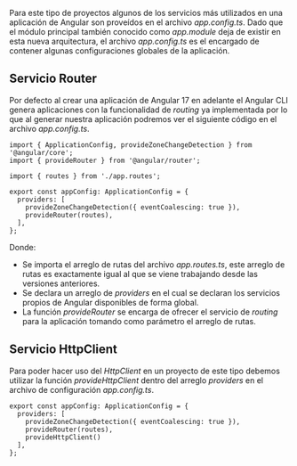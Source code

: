 Para este tipo de proyectos algunos de los servicios más utilizados en una aplicación de Angular son proveídos en el archivo *app.config.ts*. Dado que el módulo principal también conocido como *app.module* deja de existir en esta nueva arquitectura, el archivo *app.config.ts* es el encargado de contener algunas configuraciones globales de la aplicación.
## Servicio Router

Por defecto al crear una aplicación de Angular 17 en adelante el Angular CLI genera aplicaciones con la funcionalidad de *routing* ya implementada por lo que al generar nuestra aplicación podremos ver el siguiente código en el archivo *app.config.ts*.

```
import { ApplicationConfig, provideZoneChangeDetection } from '@angular/core';
import { provideRouter } from '@angular/router';

import { routes } from './app.routes';

export const appConfig: ApplicationConfig = {
  providers: [
    provideZoneChangeDetection({ eventCoalescing: true }),
    provideRouter(routes),
  ],
};
```

Donde:

- Se importa el arreglo de rutas del archivo *app.routes.ts*, este arreglo de rutas es exactamente igual al que se viene trabajando desde las versiones anteriores.
- Se declara un arreglo de *providers* en el cual se declaran los servicios propios de Angular disponibles de forma global.
- La función *provideRouter* se encarga de ofrecer el servicio de *routing* para la aplicación tomando como parámetro el arreglo de rutas.
## Servicio HttpClient

Para poder hacer uso del *HttpClient* en un proyecto de este tipo debemos utilizar la función *provideHttpClient* dentro del arreglo *providers* en el archivo de configuración *app.config.ts*.

```
export const appConfig: ApplicationConfig = {
  providers: [
    provideZoneChangeDetection({ eventCoalescing: true }),
    provideRouter(routes),
    provideHttpClient()
  ],
};
```